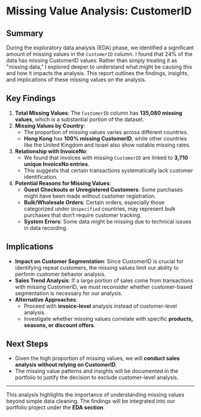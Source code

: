 # Missing Value Analysis: CustomerID

## Summary
During the exploratory data analysis (EDA) phase, we identified a significant amount of missing values in the `CustomerID` column. I found that 24% of the data has missing CustomerID values. Rather than simply treating it as "missing data," I explored deeper to understand what might be causing this and how it impacts the analysis. This report outlines the findings, insights, and implications of these missing values on the analysis.

## Key Findings
1. **Total Missing Values**: The `CustomerID` column has **135,080 missing values**, which is a substantial portion of the dataset.
2. **Missing Values by Country**:
   - The proportion of missing values varies across different countries.
   - **Hong Kong** has **100% missing CustomerID**, while other countries like the United Kingdom and Israel also show notable missing rates.
3. **Relationship with InvoiceNo**:
   - We found that invoices with missing `CustomerID` are linked to **3,710 unique InvoiceNo entries**.
   - This suggests that certain transactions systematically lack customer identification.
4. **Potential Reasons for Missing Values**:
   - **Guest Checkouts or Unregistered Customers**: Some purchases might have been made without customer registration.
   - **Bulk/Wholesale Orders**: Certain orders, especially those categorized under `Unspecified` countries, may represent bulk purchases that don’t require customer tracking.
   - **System Errors**: Some data might be missing due to technical issues in data recording.

## Implications
- **Impact on Customer Segmentation**: Since CustomerID is crucial for identifying repeat customers, the missing values limit our ability to perform customer behavior analysis.
- **Sales Trend Analysis**: If a large portion of sales come from transactions with missing CustomerID, we must reconsider whether customer-based segmentation is necessary for our analysis.
- **Alternative Approaches**:
  - Proceed with **invoice-level** analysis instead of customer-level analysis.
  - Investigate whether missing values correlate with specific **products, seasons, or discount offers**.

## Next Steps
- Given the high proportion of missing values, we will **conduct sales analysis without relying on CustomerID**.
- The missing value patterns and insights will be documented in the portfolio to justify the decision to exclude customer-level analysis.

---
This analysis highlights the importance of understanding missing values beyond simple data cleaning. The findings will be integrated into our portfolio project under the **EDA section**.

